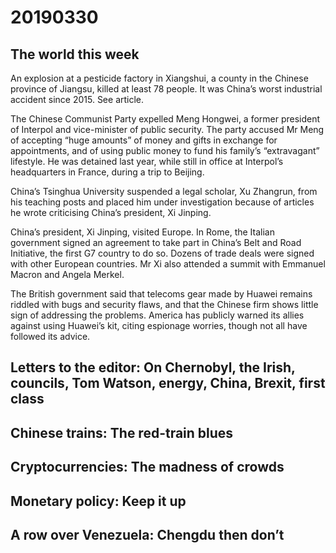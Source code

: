 # 20190330

## The world this week
An explosion at a pesticide factory in Xiangshui, a county in the Chinese province of Jiangsu, killed at least 78 people. It was China’s worst industrial accident since 2015. See article.

The Chinese Communist Party expelled Meng Hongwei, a former president of Interpol and vice-minister of public security. The party accused Mr Meng of accepting “huge amounts” of money and gifts in exchange for appointments, and of using public money to fund his family’s “extravagant” lifestyle. He was detained last year, while still in office at Interpol’s headquarters in France, during a trip to Beijing.

China’s Tsinghua University suspended a legal scholar, Xu Zhangrun, from his teaching posts and placed him under investigation because of articles he wrote criticising China’s president, Xi Jinping.


China’s president, Xi Jinping, visited Europe. In Rome, the Italian government signed an agreement to take part in China’s Belt and Road Initiative, the first G7 country to do so. Dozens of trade deals were signed with other European countries. Mr Xi also attended a summit with Emmanuel Macron and Angela Merkel.

The British government said that telecoms gear made by Huawei remains riddled with bugs and security flaws, and that the Chinese firm shows little sign of addressing the problems. America has publicly warned its allies against using Huawei’s kit, citing espionage worries, though not all have followed its advice.

## Letters to the editor: On Chernobyl, the Irish, councils, Tom Watson, energy, China, Brexit, first class

## Chinese trains: The red-train blues

## Cryptocurrencies: The madness of crowds

## Monetary policy: Keep it up

## A row over Venezuela: Chengdu then don’t